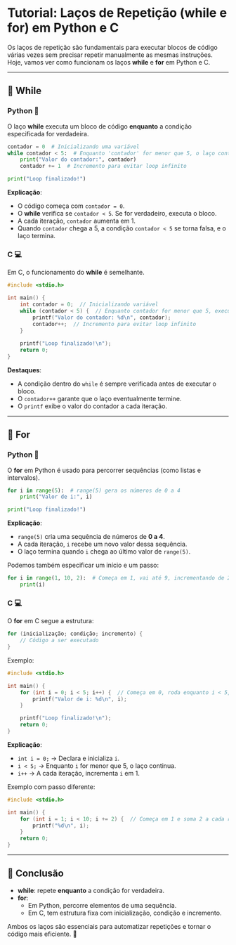 # Tutorial: Laços de Repetição (while e for) em Python e C  

Os laços de repetição são fundamentais para executar blocos de código várias vezes sem precisar repetir manualmente as mesmas instruções. Hoje, vamos ver como funcionam os laços **while** e **for** em Python e C.

---

## 🔁 While  

### Python 🐍  
O laço **while** executa um bloco de código **enquanto** a condição especificada for verdadeira.

```python
contador = 0  # Inicializando uma variável
while contador < 5:  # Enquanto 'contador' for menor que 5, o laço continua
    print("Valor do contador:", contador)
    contador += 1  # Incremento para evitar loop infinito

print("Loop finalizado!")
```

**Explicação**:
- O código começa com `contador = 0`.
- O **while** verifica se `contador < 5`. Se for verdadeiro, executa o bloco.
- A cada iteração, `contador` aumenta em 1.
- Quando `contador` chega a 5, a condição `contador < 5` se torna falsa, e o laço termina.

### C 💻  
Em C, o funcionamento do **while** é semelhante.

```c
#include <stdio.h>

int main() {
    int contador = 0;  // Inicializando variável
    while (contador < 5) {  // Enquanto contador for menor que 5, executa o bloco
        printf("Valor do contador: %d\n", contador);
        contador++;  // Incremento para evitar loop infinito
    }
    
    printf("Loop finalizado!\n");
    return 0;
}
```

**Destaques**:
- A condição dentro do `while` é sempre verificada antes de executar o bloco.
- O `contador++` garante que o laço eventualmente termine.
- O `printf` exibe o valor do contador a cada iteração.

---

## 🔄 For  

### Python 🐍  
O **for** em Python é usado para percorrer sequências (como listas e intervalos).

```python
for i in range(5):  # range(5) gera os números de 0 a 4
    print("Valor de i:", i)

print("Loop finalizado!")
```

**Explicação**:
- `range(5)` cria uma sequência de números de **0 a 4**.
- A cada iteração, `i` recebe um novo valor dessa sequência.
- O laço termina quando `i` chega ao último valor de `range(5)`.

Podemos também especificar um início e um passo:

```python
for i in range(1, 10, 2):  # Começa em 1, vai até 9, incrementando de 2 em 2
    print(i)
```

### C 💻  
O **for** em C segue a estrutura:

```c
for (inicialização; condição; incremento) {
    // Código a ser executado
}
```

Exemplo:

```c
#include <stdio.h>

int main() {
    for (int i = 0; i < 5; i++) {  // Começa em 0, roda enquanto i < 5, e incrementa 1 a cada iteração
        printf("Valor de i: %d\n", i);
    }

    printf("Loop finalizado!\n");
    return 0;
}
```

**Explicação**:
- `int i = 0;` → Declara e inicializa `i`.
- `i < 5;` → Enquanto `i` for menor que 5, o laço continua.
- `i++` → A cada iteração, incrementa `i` em 1.

Exemplo com passo diferente:

```c
#include <stdio.h>

int main() {
    for (int i = 1; i < 10; i += 2) {  // Começa em 1 e soma 2 a cada repetição
        printf("%d\n", i);
    }
    return 0;
}
```

---

## 🚀 Conclusão  
- **while**: repete **enquanto** a condição for verdadeira.
- **for**:
  - Em Python, percorre elementos de uma sequência.
  - Em C, tem estrutura fixa com inicialização, condição e incremento.

Ambos os laços são essenciais para automatizar repetições e tornar o código mais eficiente. 🚀